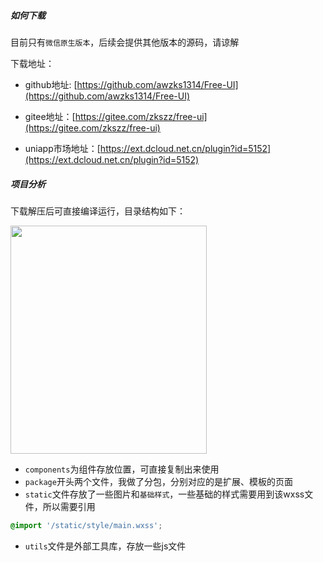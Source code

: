 ##### 如何下载
目前只有`微信原生版本`，后续会提供其他版本的源码，请谅解

下载地址：
- github地址: [https://github.com/awzks1314/Free-UI](https://github.com/awzks1314/Free-UI)

- gitee地址：[https://gitee.com/zkszz/free-ui](https://gitee.com/zkszz/free-ui)

- uniapp市场地址：[https://ext.dcloud.net.cn/plugin?id=5152](https://ext.dcloud.net.cn/plugin?id=5152)

##### 项目分析
下载解压后可直接编译运行，目录结构如下：

<image src="https://imgtu.com/i/2nNUWd" width="314" height="365"></image>

- `components`为组件存放位置，可直接复制出来使用
- `package`开头两个文件，我做了分包，分别对应的是扩展、模板的页面
- `static`文件存放了一些图片和`基础样式`，一些基础的样式需要用到该wxss文件，所以需要引用
```css 
@import '/static/style/main.wxss';
```
- `utils`文件是外部工具库，存放一些js文件

